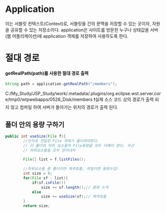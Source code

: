 # Application
이는 서블릿 컨텍스트(Context)로, 서블릿들 간의 문맥을 저장할 수 있는 곳이자, 자원을 공유할 수 있는 저장소이다. application은 사이트를 방문한 누구나 상태값을 서버(웹 어플리케이션)에 application 객체를 저장하여 사용하도록 한다.

# 절대 경로
####  getRealPath(path)를 사용한 절대 경로 출력
```java
String path = application.getRealPath("/members");
```
C:/My_Study/JSP_Study/work/.metadata/.plugins/org.eclipse.wst.server.core/tmp0/wtpwebapps/0528_Disk/members
❗실제 소스 코드 상의 경로가 출력 되지 않고 컴파일 하여 서버가 돌아가는 위치의 경로가 출력 된다.

## 폴더 안의 용량 구하기
```java
public int useSize(File f){
		//인자로 전달된 File 객체가 폴더여야한다.
		// 이 폴더의 하위 요소들의 File용량을 모두 더해야 한다. 우선
		// 하위요소들을 모두 얻어내자 
		
		File[] list = f.listFiles();
		
		//하위요소들 중 폴더이면 재귀호출, 파일이면 용량수집!
		int size = 0;
		for(File sf : list){
			if(sf.isFile())
				size += sf.length();// 용량 누적
			else
				size += useSize(sf);// 재귀호출
		}
		return size;
```
	
